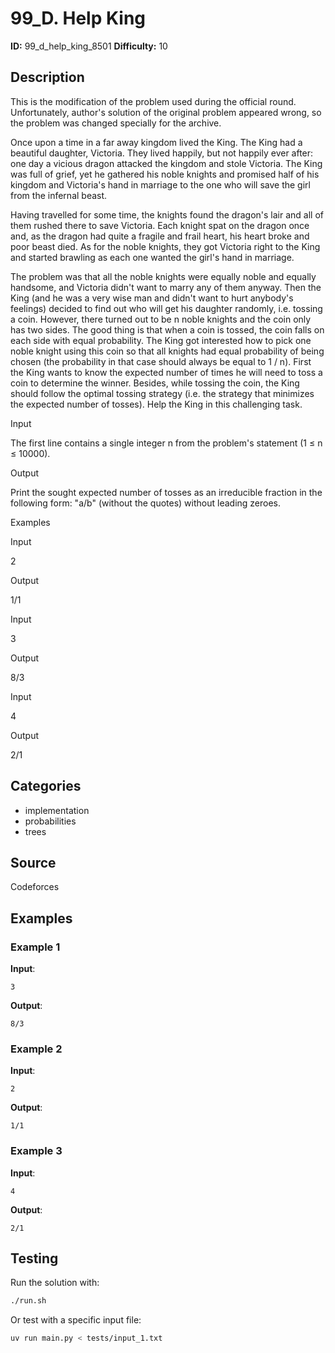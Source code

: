 # 99_D. Help King

**ID:** 99_d_help_king_8501
**Difficulty:** 10

## Description

This is the modification of the problem used during the official round. Unfortunately, author's solution of the original problem appeared wrong, so the problem was changed specially for the archive.

Once upon a time in a far away kingdom lived the King. The King had a beautiful daughter, Victoria. They lived happily, but not happily ever after: one day a vicious dragon attacked the kingdom and stole Victoria. The King was full of grief, yet he gathered his noble knights and promised half of his kingdom and Victoria's hand in marriage to the one who will save the girl from the infernal beast.

Having travelled for some time, the knights found the dragon's lair and all of them rushed there to save Victoria. Each knight spat on the dragon once and, as the dragon had quite a fragile and frail heart, his heart broke and poor beast died. As for the noble knights, they got Victoria right to the King and started brawling as each one wanted the girl's hand in marriage.

The problem was that all the noble knights were equally noble and equally handsome, and Victoria didn't want to marry any of them anyway. Then the King (and he was a very wise man and didn't want to hurt anybody's feelings) decided to find out who will get his daughter randomly, i.e. tossing a coin. However, there turned out to be n noble knights and the coin only has two sides. The good thing is that when a coin is tossed, the coin falls on each side with equal probability. The King got interested how to pick one noble knight using this coin so that all knights had equal probability of being chosen (the probability in that case should always be equal to 1 / n). First the King wants to know the expected number of times he will need to toss a coin to determine the winner. Besides, while tossing the coin, the King should follow the optimal tossing strategy (i.e. the strategy that minimizes the expected number of tosses). Help the King in this challenging task.

Input

The first line contains a single integer n from the problem's statement (1 ≤ n ≤ 10000).

Output

Print the sought expected number of tosses as an irreducible fraction in the following form: "a/b" (without the quotes) without leading zeroes.

Examples

Input

2


Output

1/1


Input

3


Output

8/3


Input

4


Output

2/1

## Categories

- implementation
- probabilities
- trees

## Source

Codeforces

## Examples

### Example 1

**Input**:
```
3
```

**Output**:
```
8/3
```

### Example 2

**Input**:
```
2
```

**Output**:
```
1/1
```

### Example 3

**Input**:
```
4
```

**Output**:
```
2/1
```


## Testing

Run the solution with:

```bash
./run.sh
```

Or test with a specific input file:

```bash
uv run main.py < tests/input_1.txt
```
